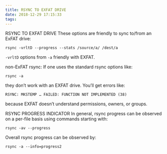 ```yaml
---
title: RSYNC TO EXFAT DRIVE
date: 2018-12-29 17:15:33
tags:
---
```

RSYNC TO EXFAT DRIVE
These options are friendly to sync to/from an ExFAT drive:
```
rsync -vrltD --progress --stats /source/a/ /dest/a
```
`-vrltD`
options from `-a` friendly with EXFAT.

non-ExFAT rsync:
If one uses the standard rsync options like:
```
rsync -a
```
they don’t work with an EXFAT drive. You’ll get errors like:
```
RSYNC: MKSTEMP … FAILED: FUNCTION NOT IMPLEMENTED (38)
```
because EXFAT doesn’t understand permissions, owners, or groups.

RSYNC PROGRESS INDICATOR
In general, rsync progress can be observed on a per-file basis using commands starting with:
```
rsync -av --progress
```
Overall rsync progress can be observed by:
```
rsync -a --info=progress2
```
